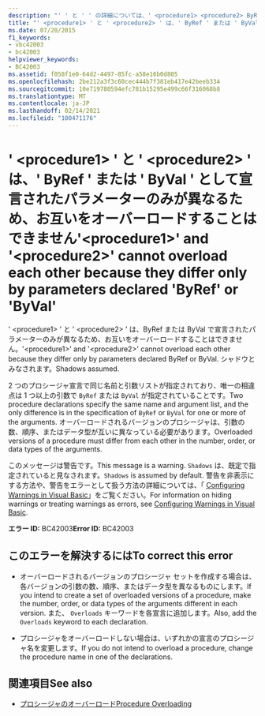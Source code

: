 ```yaml
---
description: "' ' と ' ' の詳細については、' <procedure1> <procedure2> ByRef ' または ' ByVal ' として宣言されたパラメーターのみが異なるため、お互いをオーバーロードすることはできません。"
title: "' <procedure1> ' と ' <procedure2> ' は、' ByRef ' または ' ByVal ' として宣言されたパラメーターのみが異なるため、お互いをオーバーロードすることはできません"
ms.date: 07/20/2015
f1_keywords:
- vbc42003
- bc42003
helpviewer_keywords:
- BC42003
ms.assetid: f058f1e0-64d2-4497-85fc-a58e16b0d805
ms.openlocfilehash: 2be212a3f3c60cec444b7f381eb417e42beeb334
ms.sourcegitcommit: 10e719780594efc781b15295e499c66f316068b8
ms.translationtype: MT
ms.contentlocale: ja-JP
ms.lasthandoff: 02/14/2021
ms.locfileid: "100471176"
---
```

# <a name="procedure1-and-procedure2-cannot-overload-each-other-because-they-differ-only-by-parameters-declared-byref-or-byval"></a><span data-ttu-id="3325b-103">' \<procedure1> ' と ' \<procedure2> ' は、' ByRef ' または ' ByVal ' として宣言されたパラメーターのみが異なるため、お互いをオーバーロードすることはできません</span><span class="sxs-lookup"><span data-stu-id="3325b-103">'\<procedure1>' and '\<procedure2>' cannot overload each other because they differ only by parameters declared 'ByRef' or 'ByVal'</span></span>

<span data-ttu-id="3325b-104">' \<procedure1> ' と ' \<procedure2> ' は、ByRef または ByVal で宣言されたパラメーターのみが異なるため、お互いをオーバーロードすることはできません。</span><span class="sxs-lookup"><span data-stu-id="3325b-104">'\<procedure1>' and '\<procedure2>' cannot overload each other because they differ only by parameters declared ByRef or ByVal.</span></span> <span data-ttu-id="3325b-105">シャドウとみなされます。</span><span class="sxs-lookup"><span data-stu-id="3325b-105">Shadows assumed.</span></span>  
  
 <span data-ttu-id="3325b-106">2 つのプロシージャ宣言で同じ名前と引数リストが指定されており、唯一の相違点は 1 つ以上の引数で `ByRef` または `ByVal` が指定されていることです。</span><span class="sxs-lookup"><span data-stu-id="3325b-106">Two procedure declarations specify the same name and argument list, and the only difference is in the specification of `ByRef` or `ByVal` for one or more of the arguments.</span></span> <span data-ttu-id="3325b-107">オーバーロードされるバージョンのプロシージャは、引数の数、順序、またはデータ型が互いに異なっている必要があります。</span><span class="sxs-lookup"><span data-stu-id="3325b-107">Overloaded versions of a procedure must differ from each other in the number, order, or data types of the arguments.</span></span>  
  
 <span data-ttu-id="3325b-108">このメッセージは警告です。</span><span class="sxs-lookup"><span data-stu-id="3325b-108">This message is a warning.</span></span> <span data-ttu-id="3325b-109">`Shadows` は、既定で指定されていると見なされます。</span><span class="sxs-lookup"><span data-stu-id="3325b-109">`Shadows` is assumed by default.</span></span> <span data-ttu-id="3325b-110">警告を非表示にする方法や、警告をエラーとして扱う方法の詳細については、「 [Configuring Warnings in Visual Basic](/visualstudio/ide/configuring-warnings-in-visual-basic)」をご覧ください。</span><span class="sxs-lookup"><span data-stu-id="3325b-110">For information on hiding warnings or treating warnings as errors, see [Configuring Warnings in Visual Basic](/visualstudio/ide/configuring-warnings-in-visual-basic).</span></span>  
  
 <span data-ttu-id="3325b-111">**エラー ID:** BC42003</span><span class="sxs-lookup"><span data-stu-id="3325b-111">**Error ID:** BC42003</span></span>  
  
## <a name="to-correct-this-error"></a><span data-ttu-id="3325b-112">このエラーを解決するには</span><span class="sxs-lookup"><span data-stu-id="3325b-112">To correct this error</span></span>  
  
- <span data-ttu-id="3325b-113">オーバーロードされるバージョンのプロシージャ セットを作成する場合は、各バージョンの引数の数、順序、またはデータ型を異なるものにします。</span><span class="sxs-lookup"><span data-stu-id="3325b-113">If you intend to create a set of overloaded versions of a procedure, make the number, order, or data types of the arguments different in each version.</span></span> <span data-ttu-id="3325b-114">また、 `Overloads` キーワードを各宣言に追加します。</span><span class="sxs-lookup"><span data-stu-id="3325b-114">Also, add the `Overloads` keyword to each declaration.</span></span>  
  
- <span data-ttu-id="3325b-115">プロシージャをオーバーロードしない場合は、いずれかの宣言のプロシージャ名を変更します。</span><span class="sxs-lookup"><span data-stu-id="3325b-115">If you do not intend to overload a procedure, change the procedure name in one of the declarations.</span></span>  
  
## <a name="see-also"></a><span data-ttu-id="3325b-116">関連項目</span><span class="sxs-lookup"><span data-stu-id="3325b-116">See also</span></span>

- [<span data-ttu-id="3325b-117">プロシージャのオーバーロード</span><span class="sxs-lookup"><span data-stu-id="3325b-117">Procedure Overloading</span></span>](../programming-guide/language-features/procedures/procedure-overloading.md)
